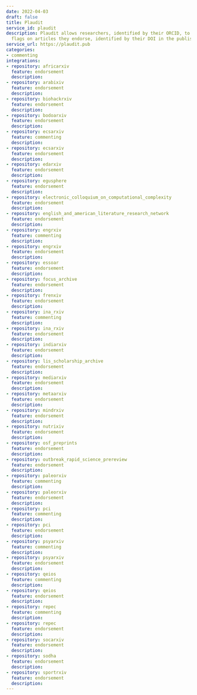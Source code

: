```yaml
---
date: 2022-04-03
draft: false
title: Plaudit
service_id: plaudit
description: Plaudit allows researchers, identified by their ORCID, to put positive
  flags on articles they endorse, identified by their DOI in the publisher website.
service_url: https://plaudit.pub
categories:
- commenting
integrations:
- repository: africarxiv
  feature: endorsement
  description:
- repository: arabixiv
  feature: endorsement
  description:
- repository: biohackrxiv
  feature: endorsement
  description:
- repository: bodoarxiv
  feature: endorsement
  description:
- repository: ecsarxiv
  feature: commenting
  description:
- repository: ecsarxiv
  feature: endorsement
  description:
- repository: edarxiv
  feature: endorsement
  description:
- repository: egusphere
  feature: endorsement
  description:
- repository: electronic_colloquium_on_computational_complexity
  feature: endorsement
  description:
- repository: english_and_american_literature_research_network
  feature: endorsement
  description:
- repository: engrxiv
  feature: commenting
  description:
- repository: engrxiv
  feature: endorsement
  description:
- repository: essoar
  feature: endorsement
  description:
- repository: focus_archive
  feature: endorsement
  description:
- repository: frenxiv
  feature: endorsement
  description:
- repository: ina_rxiv
  feature: commenting
  description:
- repository: ina_rxiv
  feature: endorsement
  description:
- repository: indiarxiv
  feature: endorsement
  description:
- repository: lis_scholarship_archive
  feature: endorsement
  description:
- repository: mediarxiv
  feature: endorsement
  description:
- repository: metaarxiv
  feature: endorsement
  description:
- repository: mindrxiv
  feature: endorsement
  description:
- repository: nutrixiv
  feature: endorsement
  description:
- repository: osf_preprints
  feature: endorsement
  description:
- repository: outbreak_rapid_science_prereview
  feature: endorsement
  description:
- repository: paleorxiv
  feature: commenting
  description:
- repository: paleorxiv
  feature: endorsement
  description:
- repository: pci
  feature: commenting
  description:
- repository: pci
  feature: endorsement
  description:
- repository: psyarxiv
  feature: commenting
  description:
- repository: psyarxiv
  feature: endorsement
  description:
- repository: qeios
  feature: commenting
  description:
- repository: qeios
  feature: endorsement
  description:
- repository: repec
  feature: commenting
  description:
- repository: repec
  feature: endorsement
  description:
- repository: socarxiv
  feature: endorsement
  description:
- repository: sodha
  feature: endorsement
  description:
- repository: sportrxiv
  feature: endorsement
  description:
---
```



